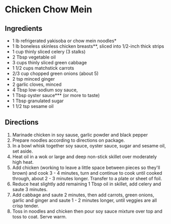 # Chicken Chow Mein

## Ingredients 
-   1 lb refrigerated yakisoba or chow mein noodles*
-   1 lb boneless skinless chicken breasts**, sliced into 1/2-inch thick strips
-   1 cup thinly sliced celery (3 stalks)
-   2 Tbsp vegetable oil
-   3 cups thinly sliced green cabbage
-   1 1/2 cups matchstick carrots
-   2/3 cup chopped green onions (about 5)
-   2 tsp minced ginger
-   2 garlic cloves, minced
-   4 Tbsp low-sodium soy sauce,
-   1 Tbsp oyster sauce*** (or more to taste)
-   1 Tbsp granulated sugar
-   1 1/2 tsp sesame oil


## Directions 

1. Marinade chicken in soy sause, garlic powder and black pepper
2. Prepare noodles according to directions on package.
3. In a bowl whisk together soy sauce, oyster sauce, sugar and sesame oil, set aside.
4. Heat oil in a wok or large and deep non-stick skillet over moderately high heat. 
5. Add chicken (working to leave a little space between pieces so they'll brown) and cook 3 - 4 minutes, turn and continue to cook until cooked through, about 2 - 3 minutes longer. Transfer to a plate or sheet of foil.
6. Reduce heat slightly add remaining 1 Tbsp oil in skillet, add celery and saute 3 minutes. 
7. Add cabbage and saute 2 minutes, then add carrots, green onions, garlic and ginger and saute 1 - 2 minutes longer, until veggies are all crisp tender.
8. Toss in noodles and chicken then pour soy sauce mixture over top and toss to coat. Serve warm.